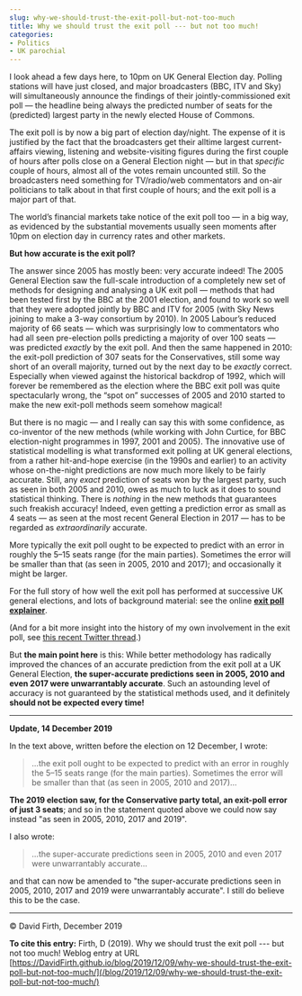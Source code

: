 ```yaml
---
slug: why-we-should-trust-the-exit-poll-but-not-too-much
title: Why we should trust the exit poll --- but not too much!
categories:
- Politics
- UK parochial
---
```


I look ahead a few days here, to 10pm on UK General Election day. Polling stations will have just closed, and major broadcasters (BBC, ITV and Sky) will simultaneously announce the findings of their jointly-commissioned exit poll — the headline being always the predicted number of seats for the (predicted) largest party in the newly elected House of Commons.

The exit poll is by now a big part of election day/night. The expense of it is justified by the fact that the broadcasters get their alltime largest current-affairs viewing, listening and website-visiting figures during the first couple of hours after polls close on a General Election night — but in that _specific_ couple of hours, almost all of the votes remain uncounted still. So the broadcasters need something for TV/radio/web commentators and on-air politicians to talk about in that first couple of hours; and the exit poll is a major part of that.

The world’s financial markets take notice of the exit poll too — in a big way, as evidenced by the substantial movements usually seen moments after 10pm on election day in currency rates and other markets.

**But how accurate is the exit poll?**

The answer since 2005 has mostly been: very accurate indeed! The 2005 General Election saw the full-scale introduction of a completely new set of methods for designing and analysing a UK exit poll — methods that had been tested first by the BBC at the 2001 election, and found to work so well that they were adopted jointly by BBC and ITV for 2005 (with Sky News joining to make a 3-way consortium by 2010). In 2005 Labour’s reduced majority of 66 seats — which was surprisingly low to commentators who had all seen pre-election polls predicting a majority of over 100 seats — was predicted _exactly_ by the exit poll. And then the same happened in 2010: the exit-poll prediction of 307 seats for the Conservatives, still some way short of an overall majority, turned out by the next day to be _exactly_ correct. Especially when viewed against the historical backdrop of 1992, which will forever be remembered as the election where the BBC exit poll was quite spectacularly wrong, the “spot on” successes of 2005 and 2010 started to make the new exit-poll methods seem somehow magical!

But there is no magic — and I really can say this with some confidence, as co-inventor of the new methods (while working with John Curtice, for BBC election-night programmes in 1997, 2001 and 2005). The innovative use of statistical modelling is what transformed exit polling at UK general elections, from a rather hit-and-hope exercise (in the 1990s and earlier) to an activity whose on-the-night predictions are now much more likely to be fairly accurate. Still, any _exact_ prediction of seats won by the largest party, such as seen in both 2005 and 2010, owes as much to luck as it does to sound statistical thinking. There is _nothing_ in the new methods that guarantees such freakish accuracy! Indeed, even getting a prediction error as small as 4 seats — as seen at the most recent General Election in 2017 — has to be regarded as _extraordinarily_ accurate.

More typically the exit poll ought to be expected to predict with an error in roughly the 5–15 seats range (for the main parties). Sometimes the error will be smaller than that (as seen in 2005, 2010 and 2017); and occasionally it might be larger.

For the full story of how well the exit poll has performed at successive UK general elections, and lots of background material: see the online [**exit poll explainer**](https://warwick.ac.uk/exitpolling).

(And for a bit more insight into the history of my own involvement in the exit poll, see [this recent Twitter thread](https://twitter.com/firthstat/status/1197431243647926272).)

But **the main point here** is this: While better methodology has radically improved the chances of an accurate prediction from the exit poll at a UK General Election, **the super-accurate predictions seen in 2005, 2010 and even 2017 were unwarrantably accurate**. Such an astounding level of accuracy is not guaranteed by the statistical methods used, and it definitely **should not be expected every time!**

-----

**Update, 14 December 2019** 

In the text above, written before the election on 12 December, I wrote:

<blockquote>
...the exit poll ought to be expected to predict with an error in roughly the 5–15 seats range (for the main parties). Sometimes the error will be smaller than that (as seen in 2005, 2010 and 2017)...
</blockquote>

**The 2019 election saw, for the Conservative party total, an exit-poll error of just 3 seats**; and so in the statement quoted above we could now say instead "as seen in 2005, 2010, 2017 and 2019".

I also wrote:

<blockquote>
...the super-accurate predictions seen in 2005, 2010 and even 2017 were unwarrantably accurate...
</blockquote>

and that can now be amended to "the super-accurate predictions seen in 2005, 2010, 2017 and 2019 were unwarrantably accurate".  I still do believe this to be the case.

-----

© David Firth, December 2019

**To cite this entry:**
Firth, D (2019). Why we should trust the exit poll --- but not too much! Weblog entry at URL 
[https://DavidFirth.github.io/blog/2019/12/09/why-we-should-trust-the-exit-poll-but-not-too-much/](/blog/2019/12/09/why-we-should-trust-the-exit-poll-but-not-too-much/)
